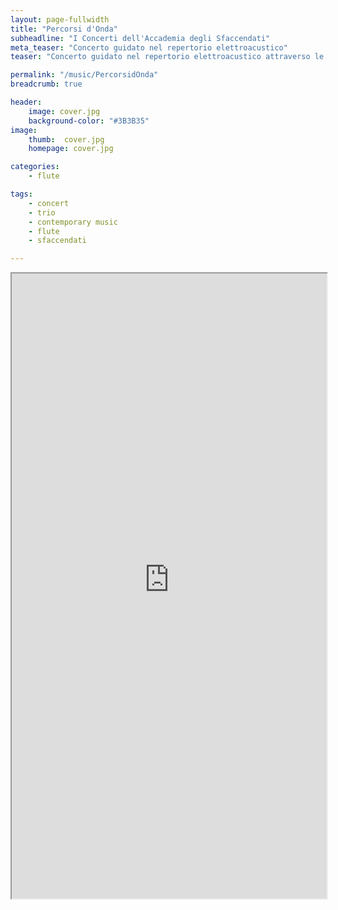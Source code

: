 ```yaml
---
layout: page-fullwidth
title: "Percorsi d'Onda"
subheadline: "I Concerti dell'Accademia degli Sfaccendati"
meta_teaser: "Concerto guidato nel repertorio elettroacustico"
teaser: "Concerto guidato nel repertorio elettroacustico attraverso le sale di Palazzo Sforza Cesarini di Genzano di Roma. "

permalink: "/music/PercorsidOnda"
breadcrumb: true

header:
    image: cover.jpg
    background-color: "#3B3B35"
image:
    thumb:  cover.jpg
    homepage: cover.jpg

categories:
    - flute

tags:
    - concert
    - trio
    - contemporary music
    - flute
    - sfaccendati

---
```

<iframe onload="iFrameHeight()"	id="blockrandom"
	name=""
	src="http://us3.campaign-archive1.com/?u=80a2de0e95afbb264024edc9c&amp;id=2591183947"
	width="100%"
	height="1000"
	scrolling="auto"
	frameborder="1"
	class="wrapper" >
	Nessun Iframes</iframe>

<!-- #E4E4E4 #969696 #3B3B35 -->
